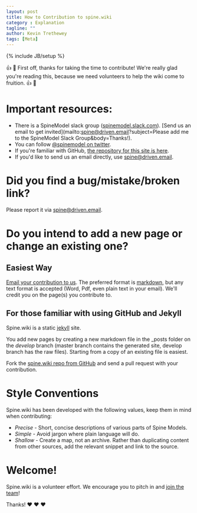 ```yaml
---
layout: post
title: How to Contribution to spine.wiki
category : Explanation
tagline: ""
author: Kevin Trethewey
tags: [Meta]
---
```

{% include JB/setup %}

👍 🎉 First off, thanks for taking the time to contribute! We're really glad you're reading this, because we need volunteers to help the wiki come to fruition. 👍 🎉 

# Important resources:

* There is a SpineModel slack group ([spinemodel.slack.com](https://spinemodel.slack.com/)). [Send us an email to get invited](mailto:spine@driven.email?subject=Please add me to the SpineModel Slack Group&body=Thanks!).
* You can follow [@spinemodel on twitter](http://www.twitter.com/spinemodel).
* If you're familiar with GitHub, [the repository for this site is here](https://github.com/SpineWiki/spinewiki.github.io).
* If you'd like to send us an email directly, use [spine@driven.email](mailto:spine@driven.email).

# Did you find a bug/mistake/broken link?

Please report it via [spine@driven.email](mailto:spine@driven.email).

# Do you intend to add a new page or change an existing one?

## Easiest Way
[Email your contribution to us](mailto:spine@driven.email). The preferred format is [markdown](https://github.com/adam-p/markdown-here/wiki/Markdown-Cheatsheet), but any text format is accepted (Word, Pdf, even plain text in your email). We'll credit you on the page(s) you contribute to.

## For those familiar with using GitHub and Jekyll
Spine.wiki is a static [jekyll](https://jekyllrb.com/) site.

You add new pages by creating a new markdown file in the _posts folder on the *develop* branch (master branch contains the generated site, develop branch has the raw files). Starting from a copy of an existing file is easiest. 

Fork the [spine.wiki repo from GitHub](https://github.com/SpineWiki/spinewiki.github.io) and send a pull request with your contribution. 

# Style Conventions
Spine.wiki has been developed with the following values, keep them in mind when contributing:

* *Precise* - Short, concise descriptions of various parts of Spine Models.
* *Simple* - Avoid jargon where plain language will do. 
* *Shallow* - Create a map, not an archive. Rather than duplicating content from other sources, add the relevant snippet and link to the source.

# Welcome!
Spine.wiki is a volunteer effort. We encourage you to pitch in and [join the team](https://spinemodel.slack.com/x-172600838673-172600869697/signup)!

Thanks! ❤️ ❤️ ❤️